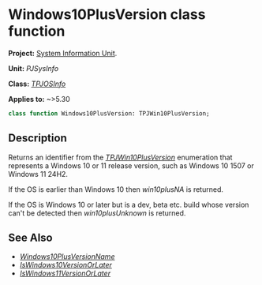 # Windows10PlusVersion class function

**Project:** [System Information Unit](../API.md).

**Unit:** _PJSysInfo_

**Class:** _[TPJOSInfo](./TPJOSInfo.md)_

**Applies to:** ~>5.30

```pascal
class function Windows10PlusVersion: TPJWin10PlusVersion;
```
## Description

Returns an identifier from the _[TPJWin10PlusVersion](./TPJWin10PlusVersion.md)_ enumeration that represents a Windows 10 or 11 release version, such as Windows 10 1507 or Windows 11 24H2.

If the OS is earlier than Windows 10 then _win10plusNA_ is returned.

If the OS is Windows 10 or later but is a dev, beta etc. build whose version can't be detected then _win10plusUnknown_ is returned.

## See Also

* _[Windows10PlusVersionName](./TPJOSInfo-Windows10PlusVersionName.md)_
* _[IsWindows10VersionOrLater](./TPJOSInfo-IsWindows10VersionOrLater.md)_
* _[IsWindows11VersionOrLater](./TPJOSInfo-IsWindows11VersionOrLater.md)_